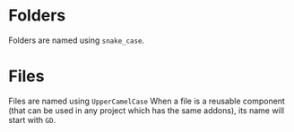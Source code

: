 # Folders
Folders are named using `snake_case`.

# Files
Files are named using `UpperCamelCase`
When a file is a reusable component (that can be used in any project which has the same addons), its name will start with `GD`.